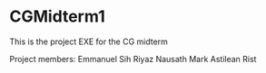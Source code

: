 # CGMidterm1

This is the project EXE for the CG midterm

Project members:
Emmanuel Sih
Riyaz Nausath
Mark Astilean Rist

